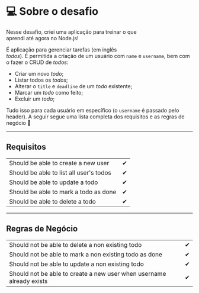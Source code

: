 # 💻 Sobre o desafio

Nesse desafio, criei uma aplicação para treinar o que aprendi até agora no Node.js!

É aplicação para gerenciar tarefas (em inglês *todos*). É permitida a criação de um usuário com `name` e `username`, bem como fazer o CRUD de *todos*:

- Criar um novo *todo*;
- Listar todos os *todos*;
- Alterar o `title` e `deadline` de um *todo* existente;
- Marcar um *todo* como feito;
- Excluir um *todo*;

Tudo isso para cada usuário em específico (o `username` é passado pelo header). A seguir segue uma lista completa dos requisitos e as regras de negócio 🚀

---

## Requisitos
|                                                                       |     |
| --------------------------------------------------------------------- | --- |
| Should be able to create a new user                                   | ✔   |
| Should be able to list all user's todos                               | ✔   |
| Should be able to update a todo                                       | ✔   |
| Should be able to mark a todo as done                                 | ✔   |
| Should be able to delete a todo                                       | ✔   |

---

## Regras de Negócio
|                                                                       |     |
| --------------------------------------------------------------------- | --- |
| Should not be able to delete a non existing todo                      | ✔   |
| Should not be able to mark a non existing todo as done                | ✔   |
| Should not be able to update a non existing todo                      | ✔   |
| Should not be able to create a new user when username already exists  | ✔   |

